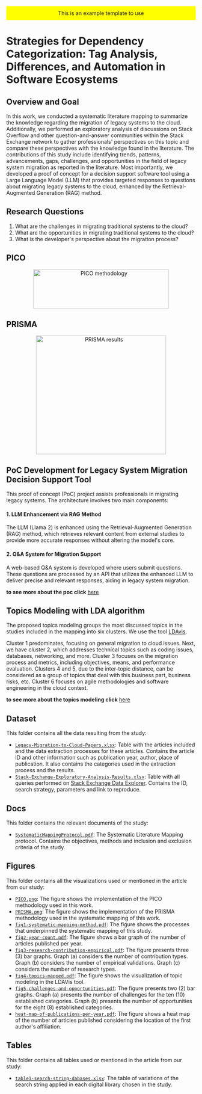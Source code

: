 
<div style="background-color: yellow; padding: 10px;text-align: center;">This is an example template to use</div>

# Strategies for Dependency Categorization: Tag Analysis, Differences, and Automation in Software Ecosystems

## Overview and Goal
In this work, we conducted a systematic literature mapping to summarize the knowledge regarding the migration of legacy systems to the cloud. Additionally, we performed an exploratory analysis of discussions on Stack Overflow and other question-and-answer communities within the Stack Exchange network to gather professionals' perspectives on this topic and compare these perspectives with the knowledge found in the literature. The contributions of this study include identifying trends, patterns, advancements, gaps, challenges, and opportunities in the field of legacy system migration as reported in the literature. Most importantly, we developed a proof of concept for a decision support software tool using a Large Language Model (LLM) that provides targeted responses to questions about migrating legacy systems to the cloud, enhanced by the Retrieval-Augmented Generation (RAG) method.

## Research Questions
1. What are the challenges in migrating traditional systems to the cloud?
2. What are the opportunities in migrating traditional systems to the cloud?
3. What is the developer's perspective about the migration process?

## PICO

<p align="center">
  <img src="https://raw.githubusercontent.com/great-ufc/migration-on-premise-cloud-mapping/main/figures/PICO.png" title="PICO methodology" height="105" width="360" />
</p>

## PRISMA

<p align="center">
  <img src="https://raw.githubusercontent.com/great-ufc/migration-on-premise-cloud-mapping/main/figures/PRISMA.png" title="PRISMA results" height="316" width="346" />
</p>

## PoC Development for Legacy System Migration Decision Support Tool

This proof of concept (PoC) project assists professionals in migrating legacy systems. The architecture involves two main components:

#### 1. LLM Enhancement via RAG Method
The LLM (Llama 2) is enhanced using the Retrieval-Augmented Generation (RAG) method, which retrieves relevant content from external studies to provide more accurate responses without altering the model's core.

#### 2. Q&A System for Migration Support
A web-based Q&A system is developed where users submit questions. These questions are processed by an API that utilizes the enhanced LLM to deliver precise and relevant responses, aiding in legacy system migration.

<b>to see more about the poc click</b> <a href="https://github.com/great-ufc/migration-on-premise-cloud-mapping/tree/main/poc/">here</a>

## Topics Modeling with LDA algorithm

The proposed topics modeling groups the most discussed topics in the studies included in the mapping into six clusters. We use the tool <a href="https://github.com/cpsievert/LDAvis" target="_blank">LDAvis</a>.

Cluster 1 predominates, focusing on general migration to cloud issues. Next, we have cluster 2, which addresses technical topics such as coding issues, databases, networking, and more. Cluster 3 focuses on the migration process and metrics, including objectives, means, and performance evaluation. Clusters 4 and 5, due to the inter-topic distance, can be considered as a group of topics that deal with this business part, business risks, etc. Cluster 6 focuses on agile methodologies and software engineering in the cloud context.

<b>to see more about the topics modeling click</b> <a href="https://github.com/great-ufc/migration-on-premise-cloud-mapping/tree/main/topic%20modeling/">here</a>

## Dataset

This folder contains all the data resulting from the study:

- [``Legacy-Migration-to-Cloud-Papers.xlsx``](https://github.com/great-ufc/migration-on-premise-cloud-mapping/tree/main/dataset/Legacy-Migration-to-Cloud-Papers.xlsx): Table with the articles included and the data extraction processes for these articles. Contains the article ID and other information such as publication year, author, place of publication. It also contains the categories used in the extraction process and the results.
- [``Stack-Exchange-Exploratory-Analysis-Results.xlsx``](https://github.com/great-ufc/migration-on-premise-cloud-mapping/tree/main/dataset/Stack-Exchange-Exploratory-Analysis-Results.xlsx): Table with all queries performed on <a href="https://data.stackexchange.com/" target="_blank">Stack Exchange Data Explorer<a/>. Contains the ID, search strategy, parameters and link to reproduce.

## Docs

This folder contains the relevant documents of the study:

- [``SystematicMappingProtocol.pdf``](https://github.com/great-ufc/migration-on-premise-cloud-mapping/tree/main/docs/SystematicMappingProtocol.pdf): The Systematic Literature Mapping protocol. Contains the objectives, methods and inclusion and exclusion criteria of the study.

## Figures

This folder contains all the visualizations used or mentioned in the article from our study:

- [``PICO.png``](https://github.com/great-ufc/migration-on-premise-cloud-mapping/tree/main/figures/PICO.png): The figure shows the implementation of the PICO methodology used in this work.
- [``PRISMA.png``](https://github.com/great-ufc/migration-on-premise-cloud-mapping/tree/main/figures/PRISMA.png): The figure shows the implementation of the PRISMA methodology used in the systematic mapping of this work.
- [``fig1-systematic-mapping-method.pdf``](https://github.com/great-ufc/migration-on-premise-cloud-mapping/tree/main/figures/fig1-systematic-mapping-method.pdf): The figure shows the processes that underpinned the systematic mapping of this study.
- [``fig2-year-count.pdf``](https://github.com/great-ufc/migration-on-premise-cloud-mapping/tree/main/figures/fig2-year-count.pdf): The figure shows a bar graph of the number of articles published per year.
- [``fig3-research-contribution-empirical.pdf``](https://github.com/great-ufc/migration-on-premise-cloud-mapping/tree/main/figures/fig3-research-contribution-empirical.pdf): The figure presents three (3) bar graphs. Graph (a) considers the number of contribution types. Graph (b) considers the number of empirical validations. Graph (c) considers the number of research types.
- [``fig4-topics-mapped.pdf``](https://github.com/great-ufc/migration-on-premise-cloud-mapping/tree/main/figures/fig4-topics-mapped.pdf): The figure shows the visualization of topic modeling in the LDAVis tool.
- [``fig5-challenges-and-opportunities.pdf``](https://github.com/great-ufc/migration-on-premise-cloud-mapping/tree/main/figures/fig5-challenges-and-opportunities.pdf): The figure presents two (2) bar graphs. Graph (a) presents the number of challenges for the ten (10) established categories. Graph (b) presents the number of opportunities for the eight (8) established categories.
- [``heat-map-of-publications-per-year.pdf``](https://github.com/great-ufc/migration-on-premise-cloud-mapping/tree/main/figures/heat-map-of-publications-per-year.pdf): The figure shows a heat map of the number of articles published considering the location of the first author's affiliation.

## Tables

This folder contains all tables used or mentioned in the article from our study:

- [``table1-search-string-dabases.xlsx``](https://github.com/great-ufc/migration-on-premise-cloud-mapping/tree/main/tables/table1-search-string-dabases.xlsx): The table of variations of the search string applied in each digital library chosen in the study.
